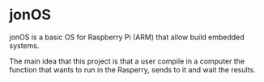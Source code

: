 # jonOS
jonOS is a basic OS for Raspberry Pi (ARM) that allow build embedded systems.

The main idea that this project is that a user compile in a computer the function that wants to run in the Rasperry, sends to it and wait the results.
